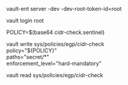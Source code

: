 vault-ent server -dev -dev-root-token-id=root

vault login root

POLICY=$(base64 cidr-check.sentinel)

vault write sys/policies/egp/cidr-check \
        policy="${POLICY}" \
        paths="secret/*" \
        enforcement_level="hard-mandatory"

vault read sys/policies/egp/cidr-check

